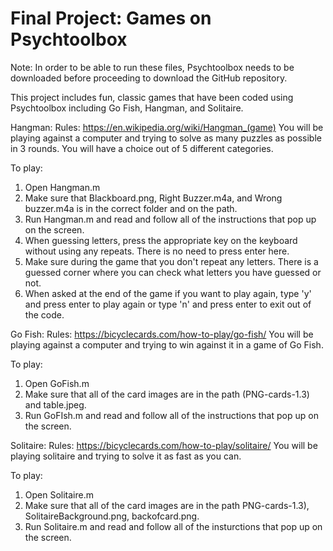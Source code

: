 # Final Project: Games on Psychtoolbox

Note: In order to be able to run these files, Psychtoolbox needs to be downloaded before proceeding to download the GitHub repository. 

This project includes fun, classic games that have been coded using Psychtoolbox including Go Fish, Hangman, and Solitaire. 

Hangman: 
Rules: https://en.wikipedia.org/wiki/Hangman_(game)
You will be playing against a computer and trying to solve as many puzzles as possible in 3 rounds. You will have a choice out of 5 different categories. 

To play: 
1. Open Hangman.m 
2. Make sure that Blackboard.png, Right Buzzer.m4a, and Wrong buzzer.m4a is in the correct folder and on the path. 
3. Run Hangman.m and read and follow all of the instructions that pop up on the screen. 
4. When guessing letters, press the appropriate key on the keyboard without using any repeats. There is no need to press enter here. 
5. Make sure during the game that you don't repeat any letters. There is a guessed corner where you can check what letters you have guessed or not. 
6. When asked at the end of the game if you want to play again, type 'y' and press enter to play again or type 'n' and press enter to exit out of the code.

Go Fish: 
Rules: https://bicyclecards.com/how-to-play/go-fish/
You will be playing against a computer and trying to win against it in a game of Go Fish. 

To play: 
1. Open GoFish.m
2. Make sure that all of the card images are in the path (PNG-cards-1.3) and table.jpeg. 
3. Run GoFIsh.m and read and follow all of the instructions that pop up on the screen. 

Solitaire: 
Rules: https://bicyclecards.com/how-to-play/solitaire/
You will be playing solitaire and trying to solve it as fast as you can. 

To play: 
1. Open Solitaire.m
2. Make sure that all of the card images are in the path PNG-cards-1.3), SolitaireBackground.png, backofcard.png. 
3. Run Solitaire.m and read and follow all of the insturctions that pop up on the screen. 

